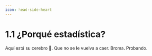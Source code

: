 ```yaml
---
icon: head-side-heart
---
```


# 1.1 ¿Porqué estadística?

Aquí está su cerebro :brain:. Que no se le vuelva a caer. Broma. Probando.
